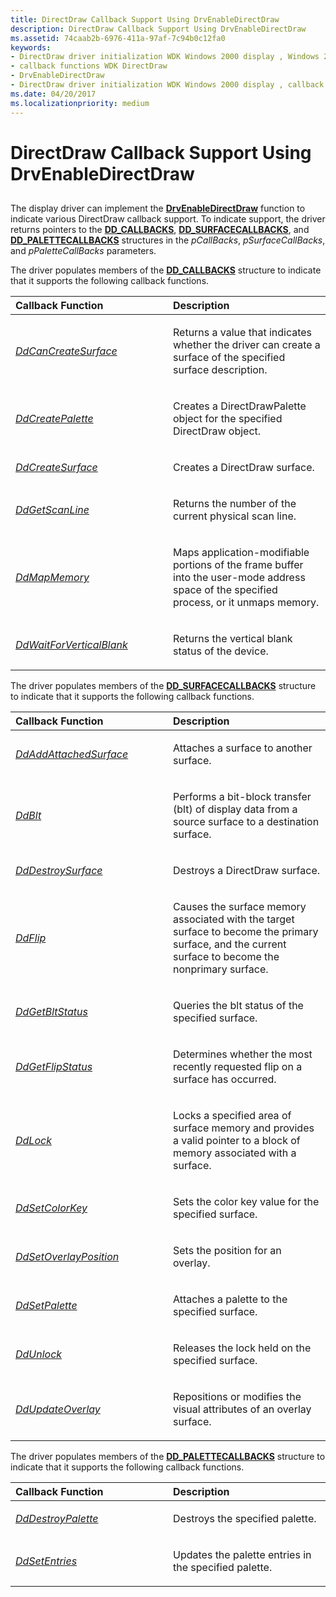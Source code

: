 ```yaml
---
title: DirectDraw Callback Support Using DrvEnableDirectDraw
description: DirectDraw Callback Support Using DrvEnableDirectDraw
ms.assetid: 74caab2b-6976-411a-97af-7c94b0c12fa0
keywords:
- DirectDraw driver initialization WDK Windows 2000 display , Windows 2000
- callback functions WDK DirectDraw
- DrvEnableDirectDraw
- DirectDraw driver initialization WDK Windows 2000 display , callback functions
ms.date: 04/20/2017
ms.localizationpriority: medium
---
```


# DirectDraw Callback Support Using DrvEnableDirectDraw


## <span id="ddk_directdraw_callback_support_using_drvenabledirectdraw_gg"></span><span id="DDK_DIRECTDRAW_CALLBACK_SUPPORT_USING_DRVENABLEDIRECTDRAW_GG"></span>


The display driver can implement the [**DrvEnableDirectDraw**](/windows/desktop/api/winddi/nf-winddi-drvenabledirectdraw) function to indicate various DirectDraw callback support. To indicate support, the driver returns pointers to the [**DD\_CALLBACKS**](/windows/desktop/api/ddrawint/ns-ddrawint-dd_callbacks), [**DD\_SURFACECALLBACKS**](/windows/desktop/api/ddrawint/ns-ddrawint-dd_surfacecallbacks), and [**DD\_PALETTECALLBACKS**](/windows/desktop/api/ddrawint/ns-ddrawint-dd_palettecallbacks) structures in the *pCallBacks*, *pSurfaceCallBacks*, and *pPaletteCallBacks* parameters.

The driver populates members of the [**DD\_CALLBACKS**](/windows/desktop/api/ddrawint/ns-ddrawint-dd_callbacks) structure to indicate that it supports the following callback functions.

<table>
<colgroup>
<col width="50%" />
<col width="50%" />
</colgroup>
<thead>
<tr class="header">
<th align="left">Callback Function</th>
<th align="left">Description</th>
</tr>
</thead>
<tbody>
<tr class="odd">
<td align="left"><p><a href="https://docs.microsoft.com/previous-versions/windows/hardware/drivers/ff549213(v=vs.85)" data-raw-source="[&lt;em&gt;DdCanCreateSurface&lt;/em&gt;](/previous-versions/windows/hardware/drivers/ff549213(v=vs.85))"><em>DdCanCreateSurface</em></a></p></td>
<td align="left"><p>Returns a value that indicates whether the driver can create a surface of the specified surface description.</p></td>
</tr>
<tr class="even">
<td align="left"><p><a href="https://docs.microsoft.com/windows/desktop/api/ddrawint/nc-ddrawint-pdd_createpalette" data-raw-source="[&lt;em&gt;DdCreatePalette&lt;/em&gt;](/windows/desktop/api/ddrawint/nc-ddrawint-pdd_createpalette)"><em>DdCreatePalette</em></a></p></td>
<td align="left"><p>Creates a DirectDrawPalette object for the specified DirectDraw object.</p></td>
</tr>
<tr class="odd">
<td align="left"><p><a href="https://docs.microsoft.com/previous-versions/windows/hardware/drivers/ff549263(v=vs.85)" data-raw-source="[&lt;em&gt;DdCreateSurface&lt;/em&gt;](/previous-versions/windows/hardware/drivers/ff549263(v=vs.85))"><em>DdCreateSurface</em></a></p></td>
<td align="left"><p>Creates a DirectDraw surface.</p></td>
</tr>
<tr class="even">
<td align="left"><p><a href="https://docs.microsoft.com/windows/desktop/api/ddrawint/nc-ddrawint-pdd_getscanline" data-raw-source="[&lt;em&gt;DdGetScanLine&lt;/em&gt;](/windows/desktop/api/ddrawint/nc-ddrawint-pdd_getscanline)"><em>DdGetScanLine</em></a></p></td>
<td align="left"><p>Returns the number of the current physical scan line.</p></td>
</tr>
<tr class="odd">
<td align="left"><p><a href="https://docs.microsoft.com/windows/desktop/api/ddrawint/nc-ddrawint-pdd_mapmemory" data-raw-source="[&lt;em&gt;DdMapMemory&lt;/em&gt;](/windows/desktop/api/ddrawint/nc-ddrawint-pdd_mapmemory)"><em>DdMapMemory</em></a></p></td>
<td align="left"><p>Maps application-modifiable portions of the frame buffer into the user-mode address space of the specified process, or it unmaps memory.</p></td>
</tr>
<tr class="even">
<td align="left"><p><a href="https://docs.microsoft.com/windows/desktop/api/ddrawint/nc-ddrawint-pdd_waitforverticalblank" data-raw-source="[&lt;em&gt;DdWaitForVerticalBlank&lt;/em&gt;](/windows/desktop/api/ddrawint/nc-ddrawint-pdd_waitforverticalblank)"><em>DdWaitForVerticalBlank</em></a></p></td>
<td align="left"><p>Returns the vertical blank status of the device.</p></td>
</tr>
</tbody>
</table>

 

The driver populates members of the [**DD\_SURFACECALLBACKS**](/windows/desktop/api/ddrawint/ns-ddrawint-dd_surfacecallbacks) structure to indicate that it supports the following callback functions.

<table>
<colgroup>
<col width="50%" />
<col width="50%" />
</colgroup>
<thead>
<tr class="header">
<th align="left">Callback Function</th>
<th align="left">Description</th>
</tr>
</thead>
<tbody>
<tr class="odd">
<td align="left"><p><a href="https://docs.microsoft.com/windows/desktop/api/ddrawint/nc-ddrawint-pdd_surfcb_addattachedsurface" data-raw-source="[&lt;em&gt;DdAddAttachedSurface&lt;/em&gt;](/windows/desktop/api/ddrawint/nc-ddrawint-pdd_surfcb_addattachedsurface)"><em>DdAddAttachedSurface</em></a></p></td>
<td align="left"><p>Attaches a surface to another surface.</p></td>
</tr>
<tr class="even">
<td align="left"><p><a href="https://docs.microsoft.com/windows/desktop/api/ddrawint/nc-ddrawint-pdd_surfcb_blt" data-raw-source="[&lt;em&gt;DdBlt&lt;/em&gt;](/windows/desktop/api/ddrawint/nc-ddrawint-pdd_surfcb_blt)"><em>DdBlt</em></a></p></td>
<td align="left"><p>Performs a bit-block transfer (blt) of display data from a source surface to a destination surface.</p></td>
</tr>
<tr class="odd">
<td align="left"><p><a href="https://docs.microsoft.com/windows/desktop/api/ddrawint/nc-ddrawint-pdd_surfcb_destroysurface" data-raw-source="[&lt;em&gt;DdDestroySurface&lt;/em&gt;](/windows/desktop/api/ddrawint/nc-ddrawint-pdd_surfcb_destroysurface)"><em>DdDestroySurface</em></a></p></td>
<td align="left"><p>Destroys a DirectDraw surface.</p></td>
</tr>
<tr class="even">
<td align="left"><p><a href="https://docs.microsoft.com/windows/desktop/api/ddrawint/nc-ddrawint-pdd_surfcb_flip" data-raw-source="[&lt;em&gt;DdFlip&lt;/em&gt;](/windows/desktop/api/ddrawint/nc-ddrawint-pdd_surfcb_flip)"><em>DdFlip</em></a></p></td>
<td align="left"><p>Causes the surface memory associated with the target surface to become the primary surface, and the current surface to become the nonprimary surface.</p></td>
</tr>
<tr class="odd">
<td align="left"><p><a href="https://docs.microsoft.com/windows/desktop/api/ddrawint/nc-ddrawint-pdd_surfcb_getbltstatus" data-raw-source="[&lt;em&gt;DdGetBltStatus&lt;/em&gt;](/windows/desktop/api/ddrawint/nc-ddrawint-pdd_surfcb_getbltstatus)"><em>DdGetBltStatus</em></a></p></td>
<td align="left"><p>Queries the blt status of the specified surface.</p></td>
</tr>
<tr class="even">
<td align="left"><p><a href="https://docs.microsoft.com/windows/desktop/api/ddrawint/nc-ddrawint-pdd_surfcb_getflipstatus" data-raw-source="[&lt;em&gt;DdGetFlipStatus&lt;/em&gt;](/windows/desktop/api/ddrawint/nc-ddrawint-pdd_surfcb_getflipstatus)"><em>DdGetFlipStatus</em></a></p></td>
<td align="left"><p>Determines whether the most recently requested flip on a surface has occurred.</p></td>
</tr>
<tr class="odd">
<td align="left"><p><a href="https://docs.microsoft.com/windows/desktop/api/ddrawint/nc-ddrawint-pdd_surfcb_lock" data-raw-source="[&lt;em&gt;DdLock&lt;/em&gt;](/windows/desktop/api/ddrawint/nc-ddrawint-pdd_surfcb_lock)"><em>DdLock</em></a></p></td>
<td align="left"><p>Locks a specified area of surface memory and provides a valid pointer to a block of memory associated with a surface.</p></td>
</tr>
<tr class="even">
<td align="left"><p><a href="https://docs.microsoft.com/windows/desktop/api/ddrawint/nc-ddrawint-pdd_surfcb_setcolorkey" data-raw-source="[&lt;em&gt;DdSetColorKey&lt;/em&gt;](/windows/desktop/api/ddrawint/nc-ddrawint-pdd_surfcb_setcolorkey)"><em>DdSetColorKey</em></a></p></td>
<td align="left"><p>Sets the color key value for the specified surface.</p></td>
</tr>
<tr class="odd">
<td align="left"><p><a href="https://docs.microsoft.com/windows/desktop/api/ddrawint/nc-ddrawint-pdd_surfcb_setoverlayposition" data-raw-source="[&lt;em&gt;DdSetOverlayPosition&lt;/em&gt;](/windows/desktop/api/ddrawint/nc-ddrawint-pdd_surfcb_setoverlayposition)"><em>DdSetOverlayPosition</em></a></p></td>
<td align="left"><p>Sets the position for an overlay.</p></td>
</tr>
<tr class="even">
<td align="left"><p><a href="https://docs.microsoft.com/windows/desktop/api/ddrawint/nc-ddrawint-pdd_surfcb_setpalette" data-raw-source="[&lt;em&gt;DdSetPalette&lt;/em&gt;](/windows/desktop/api/ddrawint/nc-ddrawint-pdd_surfcb_setpalette)"><em>DdSetPalette</em></a></p></td>
<td align="left"><p>Attaches a palette to the specified surface.</p></td>
</tr>
<tr class="odd">
<td align="left"><p><a href="https://docs.microsoft.com/windows/desktop/api/ddrawint/nc-ddrawint-pdd_surfcb_unlock" data-raw-source="[&lt;em&gt;DdUnlock&lt;/em&gt;](/windows/desktop/api/ddrawint/nc-ddrawint-pdd_surfcb_unlock)"><em>DdUnlock</em></a></p></td>
<td align="left"><p>Releases the lock held on the specified surface.</p></td>
</tr>
<tr class="even">
<td align="left"><p><a href="https://docs.microsoft.com/windows/desktop/api/ddrawint/nc-ddrawint-pdd_surfcb_updateoverlay" data-raw-source="[&lt;em&gt;DdUpdateOverlay&lt;/em&gt;](/windows/desktop/api/ddrawint/nc-ddrawint-pdd_surfcb_updateoverlay)"><em>DdUpdateOverlay</em></a></p></td>
<td align="left"><p>Repositions or modifies the visual attributes of an overlay surface.</p></td>
</tr>
</tbody>
</table>

 

The driver populates members of the [**DD\_PALETTECALLBACKS**](/windows/desktop/api/ddrawint/ns-ddrawint-dd_palettecallbacks) structure to indicate that it supports the following callback functions.

<table>
<colgroup>
<col width="50%" />
<col width="50%" />
</colgroup>
<thead>
<tr class="header">
<th align="left">Callback Function</th>
<th align="left">Description</th>
</tr>
</thead>
<tbody>
<tr class="odd">
<td align="left"><p><a href="https://docs.microsoft.com/windows/desktop/api/ddrawint/nc-ddrawint-pdd_palcb_destroypalette" data-raw-source="[&lt;em&gt;DdDestroyPalette&lt;/em&gt;](/windows/desktop/api/ddrawint/nc-ddrawint-pdd_palcb_destroypalette)"><em>DdDestroyPalette</em></a></p></td>
<td align="left"><p>Destroys the specified palette.</p></td>
</tr>
<tr class="even">
<td align="left"><p><a href="https://docs.microsoft.com/windows/desktop/api/ddrawint/nc-ddrawint-pdd_palcb_setentries" data-raw-source="[&lt;em&gt;DdSetEntries&lt;/em&gt;](/windows/desktop/api/ddrawint/nc-ddrawint-pdd_palcb_setentries)"><em>DdSetEntries</em></a></p></td>
<td align="left"><p>Updates the palette entries in the specified palette.</p></td>
</tr>
</tbody>
</table>

 

 


